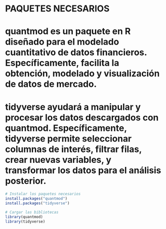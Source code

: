 # PAQUETES NECESARIOS
# quantmod es un paquete en R diseñado para el modelado cuantitativo de datos financieros. Específicamente, facilita la obtención, modelado y visualización de datos de mercado.
# tidyverse ayudará a manipular y procesar los datos descargados con quantmod. Específicamente, tidyverse permite seleccionar columnas de interés, filtrar filas, crear nuevas variables, y transformar los datos para el análisis posterior.

```r
# Instalar los paquetes necesarios
install.packages("quantmod")
install.packages("tidyverse")

# Cargar las bibliotecas
library(quantmod)
library(tidyverse)
```
